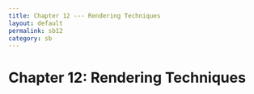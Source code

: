 ```yaml
---
title: Chapter 12 --- Rendering Techniques
layout: default
permalink: sb12
category: sb
---
```

# Chapter 12: Rendering Techniques
